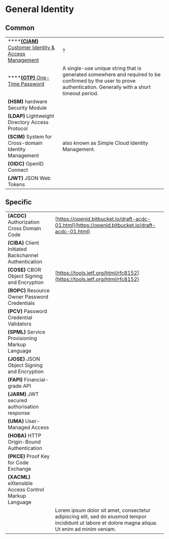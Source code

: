 # General Identity

## Common

|  |  |
| :--- | :--- |
| \*\*\*\*[**\(CIAM\)** Customer Identity & Access Management](../pages/details/ciam-customer-identity-and-access-management.md) | ? |
| \*\*\*\*[**\(OTP\)** One-Time Password](../pages/details/otp-one-time-password.md) | A single-use unique string that is generated somewhere and required to be confirmed by the user to prove authentication. Generally with a short timeout period. |
| **\(HSM\)** hardware Security Module |  |
| **\(LDAP\)** Lightweight Directory Access Protocol |  |
| **\(SCIM\)** System for Cross-domain Identity Management | also known as Simple Cloud Identity Management. |
| **\(OIDC\)** OpenID Connect |  |
| **\(JWT\)** JSON Web Tokens |  |

## Specific

|  |  |
| :--- | :--- |
| **\(ACDC\)** Authorization Cross Domain Code | [https://openid.bitbucket.io/draft-acdc-01.html](https://openid.bitbucket.io/draft-acdc-01.html) |
| **\(CIBA\)** Client Initiated Backchannel Authentication |  |
| **\(COSE\)** CBOR Object Signing and Encryption | [https://tools.ietf.org/html/rfc8152](https://tools.ietf.org/html/rfc8152) |
| **\(ROPC\)** Resource Owner Password Credentials |  |
| **\(PCV\)** Password Credential Validators |  |
| **\(SPML\)** Service Provisioning Markup Language |  |
| **\(JOSE\)** JSON Object Signing and Encryption |  |
| **\(FAPI\)** Financial-grade API |  |
| **\(JARM\)** JWT secured authorisation response |  |
| **\(UMA\)** User-Managed Access |  |
| **\(HOBA\)** HTTP Origin-Bound Authentication |  |
| **\(PKCE\)** Proof Key for Code Exchange |  |
| **\(XACML\)** eXtensible Access Control Markup Language |  |
|  | Lorem ipsum dolor sit amet, consectetur adipiscing elit, sed do eiusmod tempor incididunt ut labore et dolore magna aliqua. Ut enim ad minim veniam. |

